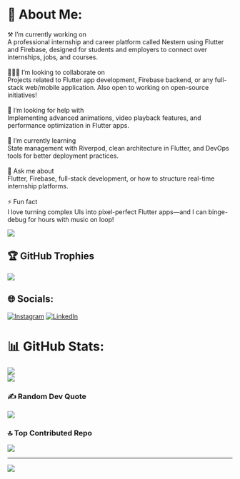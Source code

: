 # 💫 About Me:
⚒️ I’m currently working on<br>A professional internship and career platform called Nestern using Flutter and Firebase, designed for students and employers to connect over internships, jobs, and courses.<br><br>🧑‍🤝‍🧑 I’m looking to collaborate on<br>Projects related to Flutter app development, Firebase backend, or any full-stack web/mobile application. Also open to working on open-source initiatives!<br><br>🤝 I’m looking for help with<br>Implementing advanced animations, video playback features, and performance optimization in Flutter apps.<br><br>🌱 I’m currently learning<br>State management with Riverpod, clean architecture in Flutter, and DevOps tools for better deployment practices.<br><br>💬 Ask me about<br>Flutter, Firebase, full-stack development, or how to structure real-time internship platforms.<br><br>⚡ Fun fact<br>I love turning complex UIs into pixel-perfect Flutter apps—and I can binge-debug for hours with music on loop!

![](https://nirzak-streak-stats.vercel.app/?user=saharshkmr&theme=dark&hide_border=false)<br/>

## 🏆 GitHub Trophies
![](https://github-profile-trophy.vercel.app/?username=saharshkmr&theme=default&no-frame=false&no-bg=false&margin-w=4)

## 🌐 Socials:
[![Instagram](https://img.shields.io/badge/Instagram-%23E4405F.svg?logo=Instagram&logoColor=white)](https://instagram.com/saharshrajputt) [![LinkedIn](https://img.shields.io/badge/LinkedIn-%230077B5.svg?logo=linkedin&logoColor=white)](https://linkedin.com/in/saharsh-kumar) 
# 📊 GitHub Stats:
![](https://github-readme-stats.vercel.app/api?username=saharshkmr&theme=dark&hide_border=false&include_all_commits=true&count_private=true)<br/>
![](https://github-readme-stats.vercel.app/api/top-langs/?username=saharshkmr&theme=dark&hide_border=false&include_all_commits=true&count_private=true&layout=compact)

### ✍️ Random Dev Quote
![](https://quotes-github-readme.vercel.app/api?type=horizontal&theme=radical)

### 🔝 Top Contributed Repo
![](https://github-contributor-stats.vercel.app/api?username=saharshkmr&limit=5&theme=dark&combine_all_yearly_contributions=true)

---
[![](https://visitcount.itsvg.in/api?id=saharshkmr&icon=0&color=0)](https://visitcount.itsvg.in)

<!-- Proudly created with GPRM ( https://gprm.itsvg.in ) -->
